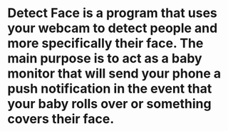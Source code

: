 # Detect Face is a program that uses your webcam to detect people and more specifically their face. The main purpose is to act as a baby monitor that will send your phone a push notification in the event that your baby rolls over or something covers their face.

